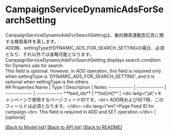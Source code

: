 # CampaignServiceDynamicAdsForSearchSetting

<div lang=\"ja\">CampaignServiceDynamicAdsForSearchSettingは、動的検索連動型広告に関する検索条件を表します。<br> ADD時、settingTypeがDYNAMIC_ADS_FOR_SEARCH_SETTINGの場合、必須となり、それ以外では省略可能となります。</div> <div lang=\"en\">CampaignServiceDynamicAdsForSearchSetting displays search condition for Dynamic ads for search.<br> This field is optional. However, in ADD operation, this field is required only when settingType is 'DYNAMIC_ADS_FOR_SEARCH_SETTING', and it is optional when settingType is the others.</div> 
## Properties
Name | Type | Description | Notes
------------ | ------------- | ------------- | -------------
**feed_ids** | **list[int]** | &lt;div lang&#x3D;\&quot;ja\&quot;&gt;キャンペーンで使用するページフィードIDです。&lt;br&gt; ADD時およびSET時、このフィールドは必須となります。&lt;/div&gt; &lt;div lang&#x3D;\&quot;en\&quot;&gt;Page Feed ID for campaign.&lt;br&gt; This field is required in ADD and SET operation.&lt;/div&gt;  | [optional] 

[[Back to Model list]](../README.md#documentation-for-models) [[Back to API list]](../README.md#documentation-for-api-endpoints) [[Back to README]](../README.md)


